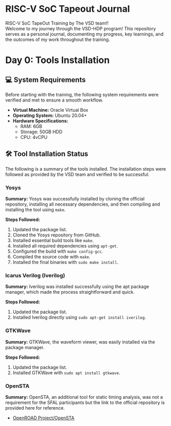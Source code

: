 # RISC-V SoC Tapeout Journal
RISC-V SoC TapeOut Training by The VSD team!!
<br> 
Welcome to my journey through the VSD-HDP program! This repository serves as a personal journal, documenting my progress, key learnings, and the outcomes of my work throughout the training.

# Day 0: Tools Installation

## :computer: System Requirements

Before starting with the training, the following system requirements were verified and met to ensure a smooth workflow.

- **Virtual Machine:** Oracle Virtual Box
- **Operating System:** Ubuntu 20.04+
- **Hardware Specifications:**
  - RAM: 6GB
  - Storage: 50GB HDD
  - CPU: 4vCPU

## :hammer_and_wrench: Tool Installation Status

The following is a summary of the tools installed. The installation steps were followed as provided by the VSD team and verified to be successful.

### Yosys

**Summary:** Yosys was successfully installed by cloning the official repository, installing all necessary dependencies, and then compiling and installing the tool using `make`.

**Steps Followed:**
1. Updated the package list.
2. Cloned the Yosys repository from GitHub.
3. Installed essential build tools like `make`.
4. Installed all required dependencies using `apt-get`.
5. Configured the build with `make config-gcc`.
6. Compiled the source code with `make`.
7. Installed the final binaries with `sudo make install`.

### Icarus Verilog (Iverilog)

**Summary:** Iverilog was installed successfully using the apt package manager, which made the process straightforward and quick.

**Steps Followed:**
1. Updated the package list.
2. Installed Iverilog directly using `sudo apt-get install iverilog`.

### GTKWave

**Summary:** GTKWave, the waveform viewer, was easily installed via the package manager.

**Steps Followed:**
1. Updated the package list.
2. Installed GTKWave with `sudo apt install gtkwave`.

### OpenSTA

**Summary:** OpenSTA, an additional tool for static timing analysis, was not a requirement for the SFAL participants but the link to the official repository is provided here for reference.

- [OpenROAD Project/OpenSTA](https://github.com/The-OpenROAD-Project/OpenSTA)
